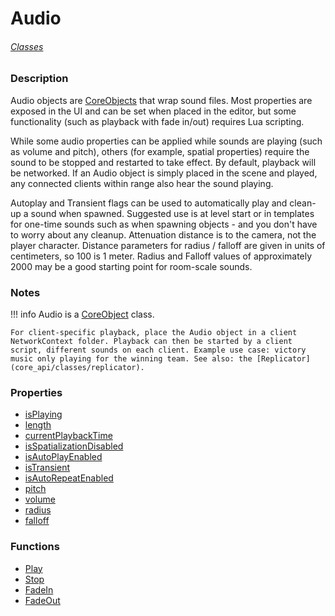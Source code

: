 # Audio

###### [Classes](core_api/raw_source)

### Description

Audio objects are [CoreObjects](core_api/classes/coreobject) that wrap sound files. Most properties are exposed in the UI and can be set when placed in the editor, but some functionality (such as playback with fade in/out) requires Lua scripting.

While some audio properties can be applied while sounds are playing (such as volume and pitch), others (for example, spatial properties) require the sound to be stopped and restarted to take effect.
By default, playback will be networked. If an Audio object is simply placed in the scene and played, any connected clients within range also hear the sound playing.

Autoplay and Transient flags can be used to automatically play and clean-up a sound when spawned. Suggested use is at level start or in templates for one-time sounds such as when spawning objects - and you don't have to worry about any cleanup.
Attenuation distance is to the camera, not the player character. Distance parameters for radius / falloff are given in units of centimeters, so 100 is 1 meter. Radius and Falloff values of approximately 2000 may be a good starting point for room-scale sounds.

### Notes
!!! info
    Audio is a [CoreObject](core_api/classes/coreobject) class.

    For client-specific playback, place the Audio object in a client NetworkContext folder. Playback can then be started by a client script, different sounds on each client. Example use case: victory music only playing for the winning team. See also: the [Replicator](core_api/classes/replicator).

### Properties

* [isPlaying](core_api/classes/audio/properties/isPlaying)
* [length](core_api/classes/audio/properties/length)
* [currentPlaybackTime](core_api/classes/audio/properties/currentPlaybackTime)
* [isSpatializationDisabled](core_api/classes/audio/properties/isSpatializationDisabled)
* [isAutoPlayEnabled](core_api/classes/audio/properties/isAutoPlayEnabled)
* [isTransient](core_api/classes/audio/properties/isTransient)
* [isAutoRepeatEnabled](core_api/classes/audio/properties/isAutoRepeatEnabled)
* [pitch](core_api/classes/audio/properties/pitch)
* [volume](core_api/classes/audio/properties/volume)
* [radius](core_api/classes/audio/properties/radius)
* [falloff](core_api/classes/audio/properties/falloff)

### Functions

* [Play](core_api/classes/audio/functions/play)
* [Stop](core_api/classes/audio/functions/stop)
* [FadeIn](core_api/classes/audio/functions/fadein)
* [FadeOut](core_api/classes/audio/functions/fadeout)
